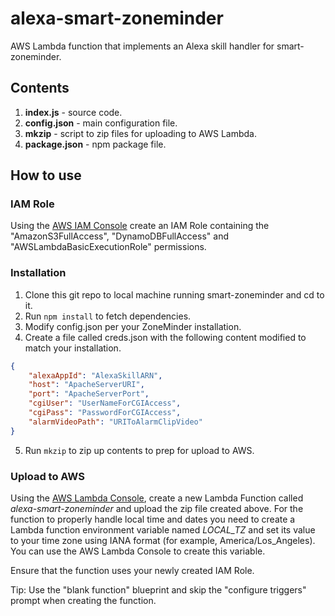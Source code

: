 # alexa-smart-zoneminder
AWS Lambda function that implements an Alexa skill handler for smart-zoneminder.

## Contents
1. **index.js** - source code.
2. **config.json** - main configuration file.
3. **mkzip** - script to zip files for uploading to AWS Lambda.
4. **package.json** - npm package file.

## How to use

### IAM Role

Using the [AWS IAM Console](https://aws.amazon.com/console/) create an IAM Role containing the "AmazonS3FullAccess", "DynamoDBFullAccess" and "AWSLambdaBasicExecutionRole" permissions.

### Installation
1. Clone this git repo to local machine running smart-zoneminder and cd to it. 
2. Run ```npm install``` to fetch dependencies.
3. Modify config.json per your ZoneMinder installation.
4. Create a file called creds.json with the following content modified to match your installation.
```json
{
    "alexaAppId": "AlexaSkillARN",
    "host": "ApacheServerURI",
    "port": "ApacheServerPort",
    "cgiUser": "UserNameForCGIAccess",
    "cgiPass": "PasswordForCGIAccess",
    "alarmVideoPath": "URIToAlarmClipVideo"
}
```
5. Run ```mkzip``` to zip up contents to prep for upload to AWS. 

### Upload to AWS

Using the [AWS Lambda Console](https://aws.amazon.com/lambda), create a new Lambda Function called *alexa-smart-zoneminder* and upload the zip file created above. For the function to properly handle local time and dates you need to create a Lambda function environment variable named *LOCAL_TZ* and set its value to your time zone using IANA format (for example, America/Los_Angeles). You can use the AWS Lambda Console to create this variable. 

Ensure that the function uses your newly created IAM Role.

Tip: Use the "blank function" blueprint and skip the "configure triggers" prompt when creating the function.
